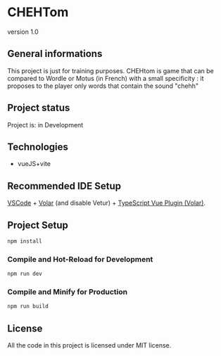 # CHEHTom

version 1.0

## General informations
This project is just for training purposes.
CHEHtom is game that can be compared to Wordle or Motus (in French) with a small specificity : it proposes to the player only words that contain the sound "chehh"

## Project status
Project is: in Development
## Technologies
- vueJS+vite

## Recommended IDE Setup

[VSCode](https://code.visualstudio.com/) + [Volar](https://marketplace.visualstudio.com/items?itemName=Vue.volar) (and disable Vetur) + [TypeScript Vue Plugin (Volar)](https://marketplace.visualstudio.com/items?itemName=Vue.vscode-typescript-vue-plugin).

## Project Setup

```sh
npm install
```

### Compile and Hot-Reload for Development

```sh
npm run dev
```

### Compile and Minify for Production

```sh
npm run build
```

## License
All the code in this project is licensed under MIT license.
